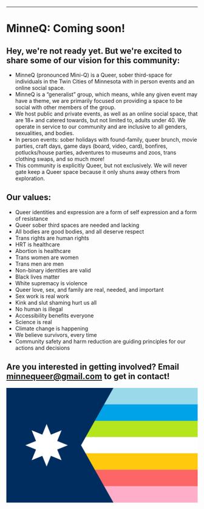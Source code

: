 ---
# MinneQ: Coming soon!

## Hey, we're not ready yet. But we're excited to share some of our vision for this community:

* MinneQ (pronounced Mini-Q) is a Queer, sober third-space for individuals in the Twin Cities of Minnesota with in person events and an online social space.
* MinneQ is a “generalist” group, which means, while any given event may have a theme, we are primarily focused on providing a space to be social with other members of the group.
* We host public and private events, as well as an online social space, that are 18+ and catered towards, but not limited to, adults under 40. We operate in service to our community and are inclusive to all genders, sexualities, and bodies.
* In person events: sober holidays with found-family, queer brunch, movie parties, craft days, game days (board, video, card), bonfires, potlucks/house parties, adventures to museums and zoos, trans clothing swaps, and so much more!
* This community is explicitly Queer, but not exclusively. We will never gate keep a Queer space because it only shuns away others from exploration.

## Our values: 
* Queer identities and expression are a form of self expression and a form of resistance 
* Queer sober third spaces are needed and lacking
* All bodies are good bodies, and all deserve respect 
* Trans rights are human rights
* HRT is healthcare
* Abortion is healthcare
* Trans women are women
* Trans men are men
* Non-binary identities are valid
* Black lives matter
* White supremacy is violence
* Queer love, sex, and family are real, needed, and important
* Sex work is real work
* Kink and slut shaming hurt us all
* No human is illegal
* Accessibility benefits everyone
* Science is real
* Climate change is happening 
* We believe survivors, every time
* Community safety and harm reduction are guiding principles for our actions and decisions

## Are you interested in getting involved? Email <minnequeer@gmail.com> to get in contact! 

![MinneQ Flag](./MinneQ-7.svg)

